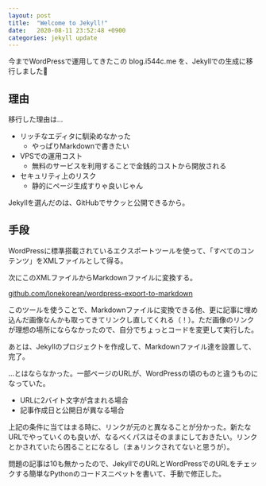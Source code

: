 ```yaml
---
layout: post
title:  "Welcome to Jekyll!"
date:   2020-08-11 23:52:48 +0900
categories: jekyll update
---
```


今までWordPressで運用してきたこの blog.i544c.me を、Jekyllでの生成に移行しました:clap:

## 理由
移行した理由は...
- リッチなエディタに馴染めなかった
  - やっぱりMarkdownで書きたい
- VPSでの運用コスト
  - 無料のサービスを利用することで金銭的コストから開放される
- セキュリティ上のリスク
  - 静的にページ生成すりゃ良いじゃん

Jekyllを選んだのは、GitHubでサクッと公開できるから。


## 手段
WordPressに標準搭載されているエクスポートツールを使って、「すべてのコンテンツ」をXMLファイルとして得る。

次にこのXMLファイルからMarkdownファイルに変換する。

[github.com/lonekorean/wordpress-export-to-markdown](https://github.com/lonekorean/wordpress-export-to-markdown/)

このツールを使うことで、Markdownファイルに変換できる他、更に記事に埋め込んだ画像なんかも取ってきてリンクし直してくれる（！）。ただ画像のリンクが理想の場所にならなかったので、自分でちょっとコードを変更して実行した。

あとは、Jekyllのプロジェクトを作成して、Markdownファイル達を設置して、完了。


...とはならなかった。一部ページのURLが、WordPressの頃のものと違うものになっていた。
- URLに2バイト文字が含まれる場合
- 記事作成日と公開日が異なる場合

上記の条件に当てはまる時に、リンクが元のと異なることが分かった。新たなURLでやっていくのも良いが、なるべくパスはそのままにしておきたい。リンクとかされていたら困ることになるし（まぁリンクされてないと思うが）。

問題の記事は10も無かったので、JekyllでのURLとWordPressでのURLをチェックする簡単なPythonのコードスニペットを書いて、手動で修正した。
